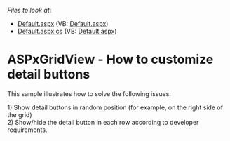 <!-- default file list -->
*Files to look at*:

* [Default.aspx](./CS/Default.aspx) (VB: [Default.aspx](./VB/Default.aspx))
* [Default.aspx.cs](./CS/Default.aspx.cs) (VB: [Default.aspx](./VB/Default.aspx))
<!-- default file list end -->
# ASPxGridView - How to customize detail buttons


<p>This sample illustrates how to solve the following issues:</p><p>1) Show detail buttons in random position (for example, on the right side of the grid)<br />
2) Show/hide the detail button in each row according to developer requirements.</p>

<br/>


